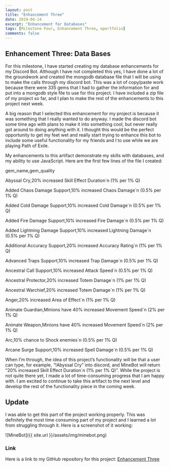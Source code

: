 ```yaml
---
layout: post
title: "Enhancement Three"
date: 2019-04-14
excerpt: "Enhancement for Databases"
tags: [Milestone Four, Enhancement Three, eportfolio]
comments: false
---
```


## Enhancement Three: Data Bases

For this milestone, I have started creating my database enhancements for my Discord Bot.  Although I have not completed this yes, I have done a lot of the groundwork and created the mongodb database file that I will be using to make the calls through my discord bot.  This was a lot of copy/paste work because there were 335 gems that I had to gather the information for and put into a mongodb style file to use for this project.  I have included a zip file of my project so far, and I plan to make the rest of the enhancements to this project next week.

A big reason that I selected this enhancement for my project is because it was something that I really wanted to do anyway.  I made the discord bot some time ago with plans to make it into something cool, but never really got around to doing anything with it.  I thought this would be the perfect opportunity to get my feet wet and really start trying to enhance this bot to include some useful functionality for my friends and I to use while we are playing Path of Exile.

My enhancements to this artifact demonstrate my skills with databases, and my ability to use JavaScript.  Here are the first few lines of the file I created:

gem_name,gem_quality

Abyssal Cry,20% increased Skill Effect Duration`n (1% per 1% Q)

Added Chaos Damage Support,10% increased Chaos Damage`n (0.5% per 1% Q)

Added Cold Damage Support,10% increased Cold Damage`n (0.5% per 1% Q)

Added Fire Damage Support,10% increased Fire Damage`n (0.5% per 1% Q)

Added Lightning Damage Support,10% increased Lightning Damage`n (0.5% per 1% Q)

Additional Accuracy Support,20% increased Accuracy Rating`n (1% per 1% Q)

Advanced Traps Support,10% increased Trap Damage`n (0.5% per 1% Q)

Ancestral Call Support,10% increased Attack Speed`n (0.5% per 1% Q)

Ancestral Protector,20% increased Totem Damage`n (1% per 1% Q)

Ancestral Warchief,20% increased Totem Damage`n (1% per 1% Q)

Anger,20% increased Area of Effect`n (1% per 1% Q)

Animate Guardian,Minions have 40% increased Movement Speed`n (2% per 1% Q)

Animate Weapon,Minions have 40% increased Movement Speed`n (2% per 1% Q)

Arc,10% chance to Shock enemies`n (0.5% per 1% Q)

Arcane Surge Support,10% increased Spell Damage`n (0.5% per 1% Q)


When I’m through, the idea of this project’s functionality will be that a user can type, for example, “!Abyssal Cry” into discord, and MineBot will return “20% increased Skill Effect Duration`n (1% per 1% Q)”.  While the project is not quite there yet, I made a lot of time-consuming progress that I am happy with.  I am excited to continue to take this artifact to the next level and develop the rest of the functionality piece in the coming week.

## Update

I was able to get this part of the project working properly.  This was definitely the most time consuming part of my project and I learned a lot from struggling through it.  Here is a screenshot of it working:

![MineBot]({{ site.url }}/assets/img/minebot.png)

### Link

Here is a link to my GitHub repository for this project:
[Enhancement Three](https://github.com/MegAlgarin/discord-bot) 